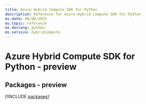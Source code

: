 ```yaml
---
title: Azure Hybrid Compute SDK for Python
description: Reference for Azure Hybrid Compute SDK for Python
ms.date: 08/08/2025
ms.topic: reference
ms.devlang: python
ms.service: hybridcompute
---
```

# Azure Hybrid Compute SDK for Python - preview
## Packages - preview
[!INCLUDE [packages](hybrid-compute-index.md)]